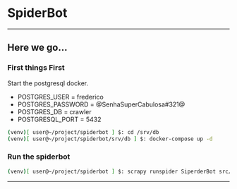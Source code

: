 # SpiderBot

---

## Here we go...

### First things First

Start the postgresql docker.

* POSTGRES_USER = frederico
* POSTGRES_PASSWORD = @SenhaSuperCabulosa#321@
* POSTGRES_DB = crawler
* POSTGRESQL_PORT = 5432

```bash
(venv)[ user@~/project/spiderbot ] $: cd /srv/db
(venv)[ user@~/project/spiderbot/srv/db ] $: docker-compose up -d 

```

### Run the spiderbot

```bash
(venv)[ user@~/project/spiderbot ] $: scrapy runspider SiperderBot src/crawler/./main.py
```

---
